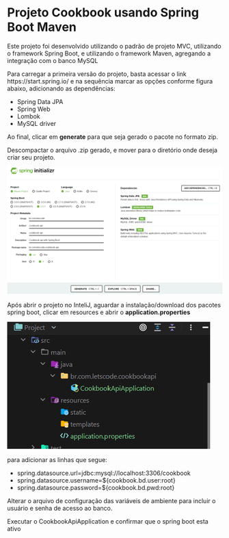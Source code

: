 # Projeto Cookbook usando Spring Boot Maven

<p>Este projeto foi desenvolvido utilizando o padrão de projeto MVC, utilizando o framework Spring Boot, e utilizando o framework Maven, agregando a integração com o banco MySQL</p>

<p>Para carregar a primeira versão do projeto, basta acessar o link https://start.spring.io/
 e na sequência marcar as opções conforme figura abaixo, adicionando as dependências: </p> 

* Spring Data JPA
* Spring Web
* Lombok
* MySQL driver

<p>Ao final, clicar em <b>generate</b> para que seja gerado o pacote no formato zip.</p>

<p>Descompactar o arquivo .zip gerado, e mover para o diretório onde deseja criar seu projeto.</p>

<img src="img/spring.png" alt="Sping Boot">

<p> Após abrir o projeto no InteliJ, aguardar a instalação/download dos pacotes spring boot, clicar em resources e abrir o <b>application.properties</b> </p>

<img src="img/resource.png" alt="Resource">

<p>para adicionar as linhas que segue: </p>

* spring.datasource.url=jdbc:mysql://localhost:3306/cookbook
* spring.datasource.username=${cookbook.bd.user:root}
* spring.datasource.password=${cookbook.bd.pwd:root}

<p>Alterar o arquivo de configuração das variáveis de ambiente para incluir o usuário e senha de acesso ao banco.</p>

<p>Executar o CookbookApiApplication e confirmar que o spring boot esta ativo </p>
